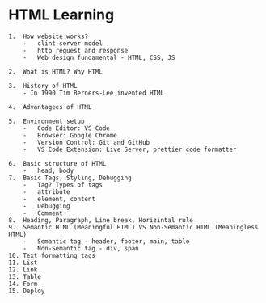 # HTML Learning

    1.  How website works?
        -   clint-server model
        -   http request and response
        -   Web design fundamental - HTML, CSS, JS

    2.  What is HTML? Why HTML

    3.  History of HTML
        - In 1990 Tim Berners-Lee invented HTML

    4.  Advantagees of HTML

    5.  Environment setup
        -   Code Editor: VS Code
        -   Browser: Google Chrome
        -   Version Control: Git and GitHub
        -   VS Code Extension: Live Server, prettier code formatter

    6.  Basic structure of HTML
        -   head, body
    7.  Basic Tags, Styling, Debugging
        -   Tag? Types of tags
        -   attribute
        -   element, content
        -   Debugging
        -   Comment
    8.  Heading, Paragraph, Line break, Horizintal rule
    9.  Semantic HTML (Meaningful HTML) VS Non-Semantic HTML (Meaningless HTML)
        -   Semantic tag - header, footer, main, table
        -   Non-Semantic tag - div, span
    10. Text formatting tags
    11. List
    12. Link
    13. Table
    14. Form
    15. Deploy
